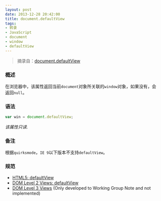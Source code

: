```yaml
---
layout: post
date: 2013-12-28 20:42:00
title: document.defaultView
tags:
- 转录
- JavaScript
- document
- window
- defaultView
---
```


> 摘录自：[document.defaultView](https://developer.mozilla.org/zh-CN/docs/DOM/document.defaultView)

### 概述

在浏览器中，该属性返回当前`document`对象所关联的`window`对象，如果没有，会返回`null`。

<!--more-->

### 语法

```javascript
var win = document.defaultView;
```

*该属性只读.*

### 备注

根据`quirksmode`，`IE 9`以下版本不支持`defaultView`。

### 规范

* [HTML5: defaultView](https://developer.mozilla.org/zh-cn/HTML/HTML5)
* [DOM Level 2 Views: defaultView](http://www.w3.org/TR/DOM-Level-2-Views/views.html#Views-DocumentView-defaultView)
* [DOM Level 3 Views](http://www.w3.org/TR/DOM-Level-3-Views/) (Only developed to Working Group Note and not implemented)